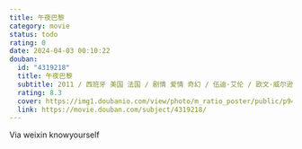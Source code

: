 ```yaml
---
title: 午夜巴黎
category: movie
status: todo
rating: 0
date: 2024-04-03 00:10:22
douban:
  id: "4319218"
  title: 午夜巴黎
  subtitle: 2011 / 西班牙 美国 法国 / 剧情 爱情 奇幻 / 伍迪·艾伦 / 欧文·威尔逊 玛丽昂·歌迪亚
  rating: 8.3
  cover: https://img1.doubanio.com/view/photo/m_ratio_poster/public/p944234798.jpg
  link: https://movie.douban.com/subject/4319218/
---
```


Via weixin knowyourself 